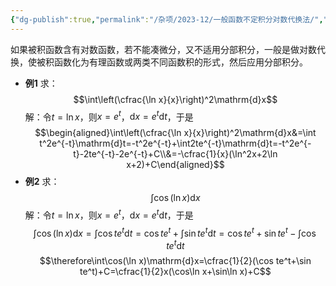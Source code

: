 ```yaml
---
{"dg-publish":true,"permalink":"/杂项/2023-12/一般函数不定积分对数代换法/","dgPassFrontmatter":true}
---
```


如果被积函数含有对数函数，若不能凑微分，又不适用分部积分，一般是做对数代换，使被积函数化为有理函数或两类不同函数积的形式，然后应用分部积分。
- **例1**
	求：
	$$\int\left(\cfrac{\ln x}{x}\right)^2\mathrm{d}x$$
	解：令$t=\ln x$，则$x=e^t$，$\mathrm{d}x=e^t\mathrm{d}t$，于是
	$$\begin{aligned}\int\left(\cfrac{\ln x}{x}\right)^2\mathrm{d}x&=\int t^2e^{-t}\mathrm{d}t=-t^2e^{-t}+\int2te^{-t}\mathrm{d}t=-t^2e^{-t}-2te^{-t}-2e^{-t}+C\\&=-\cfrac{1}{x}(\ln^2x+2\ln x+2)+C\end{aligned}$$
- **例2**
	求：
	$$\int\cos(\ln x)\mathrm{d}x$$
	解：令$t=\ln x$，则$x=e^t$，$\mathrm{d}x=e^t\mathrm{d}t$，于是
	$$\int\cos(\ln x)\mathrm{d}x=\int\cos te^t\mathrm{d}t=\cos te^t+\int\sin te^t\mathrm{d}t=\cos te^t+\sin te^t-\int\cos te^t\mathrm{d}t$$
	$$\therefore\int\cos(\ln x)\mathrm{d}x=\cfrac{1}{2}(\cos te^t+\sin te^t)+C=\cfrac{1}{2}x(\cos\ln x+\sin\ln x)+C$$